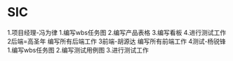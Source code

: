 # SIC
1.项目经理-冯为律
  1.编写wbs任务图
  2.编写产品表格
  3.编写看板
  4.进行测试工作
2后端=高圣年
  编写所有后端工作
3前端-胡源达
  编写所有前端工作
4测试-杨锐锋
1.编写wbs任务图
2.编写测试用例图
3.进行测试工作
